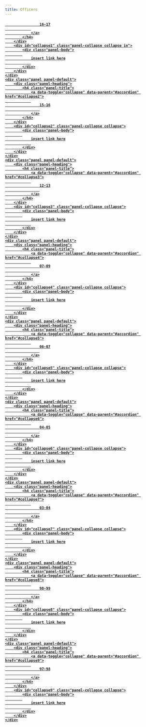 ```yaml
---
title: Officers
---
```


<style>
img {
    float: left;
    margin-right: 20px;
    width: 200px;
    align-self: center;
}
.row {
  display: flex; /* equal height of the children */
  margin: 10px 10px 30px 10px;
}

.col {

}
</style>

<div class="panel-group" id="accordion">
    <div class="panel panel-default">
        <div class="panel-heading">
            <h4 class="panel-title">
                <a data-toggle="collapse" data-parent="#accordion" href="#collapse1">
                
                    16-17
                
                </a>
            </h4>
        </div>
        <div id="collapse1" class="panel-collapse collapse in">
            <div class="panel-body">
            
                insert link here
                
            </div>
        </div>
    </div>
    <div class="panel panel-default">
        <div class="panel-heading">
            <h4 class="panel-title">
                <a data-toggle="collapse" data-parent="#accordion" href="#collapse2">
                
                    15-16
                    
                </a>
            </h4>
        </div>
        <div id="collapse2" class="panel-collapse collapse">
            <div class="panel-body">
            
                insert link here
                
            </div>
        </div>
    </div>
    <div class="panel panel-default">
        <div class="panel-heading">
            <h4 class="panel-title">
                <a data-toggle="collapse" data-parent="#accordion" href="#collapse3">
                
                    12-13
                    
                </a>
            </h4>
        </div>
        <div id="collapse3" class="panel-collapse collapse">
            <div class="panel-body">
            
                insert link here
                
            </div>
        </div>
    </div>
    <div class="panel panel-default">
        <div class="panel-heading">
            <h4 class="panel-title">
                <a data-toggle="collapse" data-parent="#accordion" href="#collapse4">
                
                    07-09
                    
                </a>
            </h4>
        </div>
        <div id="collapse4" class="panel-collapse collapse">
            <div class="panel-body">
            
                insert link here
                
            </div>
        </div>
    </div>
    <div class="panel panel-default">
        <div class="panel-heading">
            <h4 class="panel-title">
                <a data-toggle="collapse" data-parent="#accordion" href="#collapse5">
                
                    06-07
                    
                </a>
            </h4>
        </div>
        <div id="collapse5" class="panel-collapse collapse">
            <div class="panel-body">
            
                insert link here
                
            </div>
        </div>
    </div>
    <div class="panel panel-default">
        <div class="panel-heading">
            <h4 class="panel-title">
                <a data-toggle="collapse" data-parent="#accordion" href="#collapse6">
                
                    04-05
                    
                </a>
            </h4>
        </div>
        <div id="collapse6" class="panel-collapse collapse">
            <div class="panel-body">
            
                insert link here
                
            </div>
        </div>
    </div>
    <div class="panel panel-default">
        <div class="panel-heading">
            <h4 class="panel-title">
                <a data-toggle="collapse" data-parent="#accordion" href="#collapse7">
                
                    03-04
                    
                </a>
            </h4>
        </div>
        <div id="collapse7" class="panel-collapse collapse">
            <div class="panel-body">
            
                insert link here
                
            </div>
        </div>
    </div>
    <div class="panel panel-default">
        <div class="panel-heading">
            <h4 class="panel-title">
                <a data-toggle="collapse" data-parent="#accordion" href="#collapse8">
                
                    98-99
                    
                </a>
            </h4>
        </div>
        <div id="collapse8" class="panel-collapse collapse">
            <div class="panel-body">
            
                insert link here
                
            </div>
        </div>
    </div>
    <div class="panel panel-default">
        <div class="panel-heading">
            <h4 class="panel-title">
                <a data-toggle="collapse" data-parent="#accordion" href="#collapse9">
                
                    97-98
                    
                </a>
            </h4>
        </div>
        <div id="collapse9" class="panel-collapse collapse">
            <div class="panel-body">
            
                insert link here
                
            </div>
        </div>
    </div>
</div>
